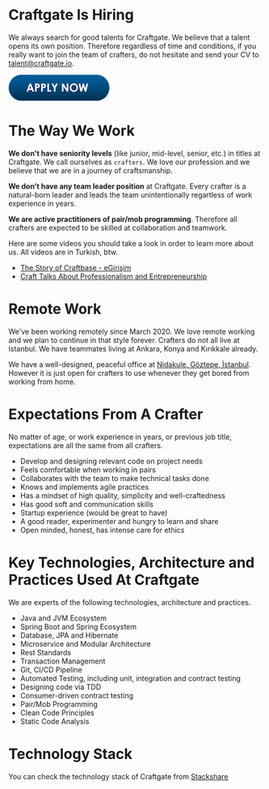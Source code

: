 # Craftgate Is Hiring

We always search for good talents for Craftgate. We believe that a talent opens its own position. Therefore regardless of time and conditions, if you really want to join the team of crafters, do not hesitate and send your CV to [talent@craftgate.io](mailto:talent@craftgate.io).

![Apply Now](images/apply-now.png)

# The Way We Work

**We don't have seniority levels** (like junior, mid-level, senior, etc.) in titles at Craftgate. We call ourselves as `crafters`. We love our profession and we believe that we are in a journey of craftsmanship. 

**We don't have any team leader position** at Craftgate. Every crafter is a natural-born leader and leads the team unintentionally regartless of work experience in years. 

**We are active practitioners of pair/mob programming**. Therefore all crafters are expected to be skilled at collaboration and teamwork. 

Here are some videos you should take a look in order to learn more about us. All videos are in Turkish, btw.
* [The Story of Craftbase - eGirişim](https://www.youtube.com/watch?v=jXvuTSZ87rQ)
* [Craft Talks About Professionalism and Entrepreneurship](https://www.youtube.com/watch?v=pNlycwlsJAU&list=PLbC9BftmN4uI9aK_m4MpVGOGSrUl_xNR8)

# Remote Work

We've been working remotely since March 2020. We love remote working and we plan to continue in that style forever. Crafters do not all live at Istanbul. We have teammates living at Ankara, Konya and Kırıkkale already.

We have a well-designed, peaceful office at [Nidakule, Göztepe, İstanbul](https://goo.gl/maps/dZExPrREB9pDtbWPA). However it is just open for crafters to use whenever they get bored from working from home.

# Expectations From A Crafter

No matter of age, or work experience in years, or previous job title, expectations are all the same from all crafters.

* Develop and designing relevant code on project needs
* Feels comfortable when working in pairs 
* Collaborates with the team to make technical tasks done
* Knows and implements agile practices
* Has a mindset of high quality, simplicity and well-craftedness
* Has good soft and communication skills
* Startup experience (would be great to have)
* A good reader, experimenter and hungry to learn and share
* Open minded, honest, has intense care for ethics

# Key Technologies, Architecture and Practices Used At Craftgate

We are experts of the following technologies, architecture and practices. 

* Java and JVM Ecosystem
* Spring Boot and Spring Ecosystem
* Database, JPA and Hibernate
* Microservice and Modular Architecture
* Rest Standards
* Transaction Management
* Git, CI/CD Pipeline
* Automated Testing, including unit, integration and contract testing
* Designing code via TDD
* Consumer-driven contract testing
* Pair/Mob Programming
* Clean Code Principles
* Static Code Analysis

# Technology Stack

You can check the technology stack of Craftgate from [Stackshare](https://stackshare.io/craftgate/craftgate)
